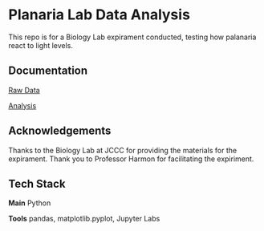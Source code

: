 
# Planaria Lab Data Analysis

This repo is for a Biology Lab expirament conducted, testing how palanaria react to light levels.


## Documentation

[Raw Data](https://github.com/justinyates887/planariaLabDA/blob/main/results.csv)

[Analysis](https://github.com/justinyates887/planariaLabDA/blob/main/results.ipynb)


## Acknowledgements

Thanks to the Biology Lab at JCCC for providing the materials for the expirament. Thank you to Professor Harmon for facilitating the expiriment.
## Tech Stack

**Main** Python

**Tools** pandas, matplotlib.pyplot, Jupyter Labs

